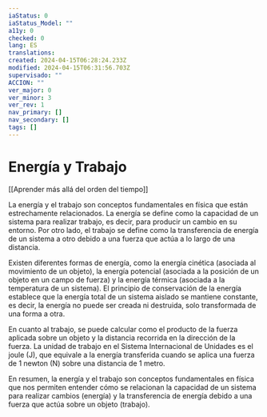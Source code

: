 ```yaml
---
iaStatus: 0
iaStatus_Model: ""
a11y: 0
checked: 0
lang: ES
translations: 
created: 2024-04-15T06:28:24.233Z
modified: 2024-04-15T06:31:56.703Z
supervisado: ""
ACCION: ""
ver_major: 0
ver_minor: 3
ver_rev: 1
nav_primary: []
nav_secondary: []
tags: []
---
```

# Energía y Trabajo

[[Aprender más allá del orden del tiempo]]

La energía y el trabajo son conceptos fundamentales en física que están estrechamente relacionados. La energía se define como la capacidad de un sistema para realizar trabajo, es decir, para producir un cambio en su entorno. Por otro lado, el trabajo se define como la transferencia de energía de un sistema a otro debido a una fuerza que actúa a lo largo de una distancia.

Existen diferentes formas de energía, como la energía cinética (asociada al movimiento de un objeto), la energía potencial (asociada a la posición de un objeto en un campo de fuerza) y la energía térmica (asociada a la temperatura de un sistema). El principio de conservación de la energía establece que la energía total de un sistema aislado se mantiene constante, es decir, la energía no puede ser creada ni destruida, solo transformada de una forma a otra.

En cuanto al trabajo, se puede calcular como el producto de la fuerza aplicada sobre un objeto y la distancia recorrida en la dirección de la fuerza. La unidad de trabajo en el Sistema Internacional de Unidades es el joule (J), que equivale a la energía transferida cuando se aplica una fuerza de 1 newton (N) sobre una distancia de 1 metro.

En resumen, la energía y el trabajo son conceptos fundamentales en física que nos permiten entender cómo se relacionan la capacidad de un sistema para realizar cambios (energía) y la transferencia de energía debido a una fuerza que actúa sobre un objeto (trabajo).
